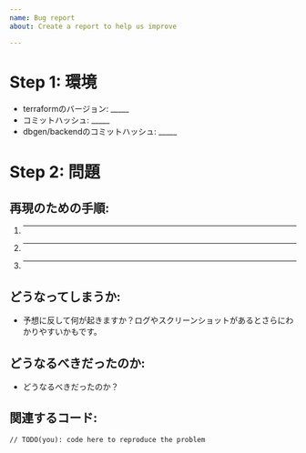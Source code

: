 ```yaml
---
name: Bug report
about: Create a report to help us improve

---
```


<!-- あくまでテンプレートなので必ずしもすべての項目を埋めなくてよい -->

Step 1: 環境
============

<!-- ./scripts/report.sh で生成できます -->
  * terraformのバージョン: _____
  * コミットハッシュ: _____
  * dbgen/backendのコミットハッシュ: _____
  
Step 2: 問題
============

再現のための手順:
-----------------

  1. _____
  2. _____
  3. _____
  
どうなってしまうか:
-------------------

  * 予想に反して何が起きますか？ログやスクリーンショットがあるとさらにわかりやすいかもです。
  
どうなるべきだったのか:
-----------------------

  * どうなるべきだったのか？
  
関連するコード:
---------------

  ```
  // TODO(you): code here to reproduce the problem
  ```

